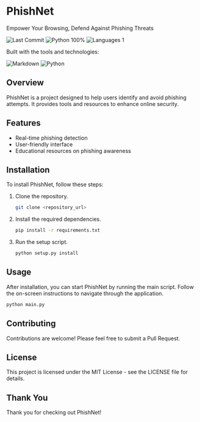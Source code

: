 # PhishNet

Empower Your Browsing, Defend Against Phishing Threats

![Last Commit](https://img.shields.io/badge/last%20commit-today-blue) ![Python 100%](https://img.shields.io/badge/python-100%25-blue) ![Languages 1](https://img.shields.io/badge/languages-1-blue)

Built with the tools and technologies:

![Markdown](https://img.shields.io/badge/-Markdown-blue) ![Python](https://img.shields.io/badge/-Python-blue)

## Overview
PhishNet is a project designed to help users identify and avoid phishing attempts. It provides tools and resources to enhance online security.

## Features
- Real-time phishing detection
- User-friendly interface
- Educational resources on phishing awareness

## Installation
To install PhishNet, follow these steps:
1. Clone the repository.
   ```bash
   git clone <repository_url>
   ```
2. Install the required dependencies.
   ```bash
   pip install -r requirements.txt
   ```
3. Run the setup script.
   ```bash
   python setup.py install
   ```

## Usage
After installation, you can start PhishNet by running the main script. Follow the on-screen instructions to navigate through the application.

```bash
python main.py
```

## Contributing
Contributions are welcome! Please feel free to submit a Pull Request.

## License
This project is licensed under the MIT License - see the LICENSE file for details. 

## Thank You

Thank you for checking out PhishNet! 
